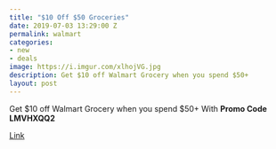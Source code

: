 ```yaml
---
title: "$10 Off $50 Groceries"
date: 2019-07-03 13:29:00 Z
permalink: walmart
categories:
- new
- deals
image: https://i.imgur.com/xlhojVG.jpg
description: Get $10 off Walmart Grocery when you spend $50+
layout: post
---
```


Get $10 off Walmart Grocery when you spend $50+ With **Promo Code LMVHXQQ2**

[Link](https://grocery.walmart.com/)